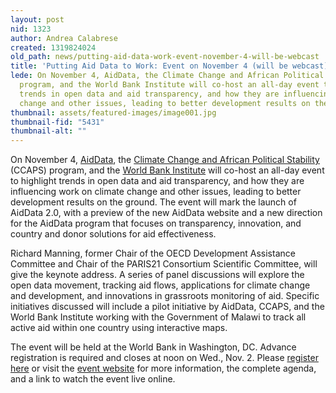 ```yaml
---
layout: post
nid: 1323
author: Andrea Calabrese
created: 1319824024
old_path: news/putting-aid-data-work-event-november-4-will-be-webcast
title: 'Putting Aid Data to Work: Event on November 4 (will be webcast)'
lede: On November 4, AidData, the Climate Change and African Political Stability (CCAPS)
  program, and the World Bank Institute will co-host an all-day event to highlight
  trends in open data and aid transparency, and how they are influencing work on climate
  change and other issues, leading to better development results on the ground.
thumbnail: assets/featured-images/image001.jpg
thumbnail-fid: "5431"
thumbnail-alt: ""
---
```


On November 4, [AidData](http://www.aiddata.org/ "AidData Portal"), the [Climate Change and African Political Stability](http://ccaps.strausscenter.org/ "CCAPS") (CCAPS) program, and the [World Bank Institute](http://wbi.worldbank.org/ "World Bank Institute") will co-host an all-day event to highlight trends in open data and aid transparency, and how they are influencing work on climate change and other issues, leading to better development results on the ground. The event will mark the launch of AidData 2.0, with a preview of the new AidData website and a new direction for the AidData program that focuses on transparency, innovation, and country and donor solutions for aid effectiveness.

Richard Manning, former Chair of the OECD Development Assistance Committee and Chair of the PARIS21 Consortium Scientific Committee, will give the keynote address. A series of panel discussions will explore the open data movement, tracking aid flows, applications for climate change and development, and innovations in grassroots monitoring of aid. Specific initiatives discussed will include a pilot initiative by AidData, CCAPS, and the World Bank Institute working with the Government of Malawi to track all active aid within one country using interactive maps.

The event will be held at the World Bank in Washington, DC. Advance registration is required and closes at noon on Wed., Nov. 2. Please [register here](http://www.eventbrite.com/event/2251598592 "Event Registration") or visit the [event website](http://open.aiddata.org/content/index/events "Event Website") for more information, the complete agenda, and a link to watch the event live online.
